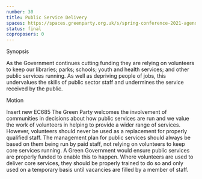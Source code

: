 ```yaml
---
number: 30
title: Public Service Delivery
spaces: https://spaces.greenparty.org.uk/s/spring-conference-2021-agenda-forum2/?contentId=77748
status: final
coproposers: 0
---
```

Synopsis


As the Government continues cutting funding they are relying on volunteers to keep our libraries; parks; schools; youth and health services; and other public services running. As well as depriving people of jobs, this undervalues the skills of public sector staff and undermines the service received by the public.


Motion


Insert new EC685 The Green Party welcomes the involvement of communities in decisions about how public services are run and we value the work of volunteers in helping to provide a wider range of services. However, volunteers should never be used as a replacement for properly qualified staff. The management plan for public services should always be based on them being run by paid staff, not relying on volunteers to keep core services running. A Green Government would ensure public services are properly funded to enable this to happen. Where volunteers are used to deliver core services, they should be properly trained to do so and only used on a temporary basis until vacancies are filled by a member of staff.
